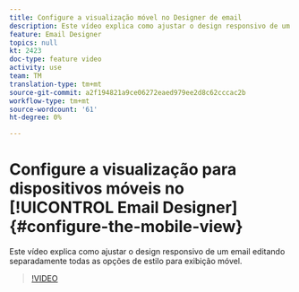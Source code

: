 ```yaml
---
title: Configure a visualização móvel no Designer de email
description: Este vídeo explica como ajustar o design responsivo de um email no ACS (Adobe Campaign Standard) editando separadamente todas as opções de estilo para exibição móvel.
feature: Email Designer
topics: null
kt: 2423
doc-type: feature video
activity: use
team: TM
translation-type: tm+mt
source-git-commit: a2f194821a9ce06272eaed979ee2d8c62cccac2b
workflow-type: tm+mt
source-wordcount: '61'
ht-degree: 0%

---
```



# Configure a visualização para dispositivos móveis no [!UICONTROL Email Designer] {#configure-the-mobile-view}

Este vídeo explica como ajustar o design responsivo de um email editando separadamente todas as opções de estilo para exibição móvel.

>[!VIDEO](https://video.tv.adobe.com/v/25919?quality=12)
